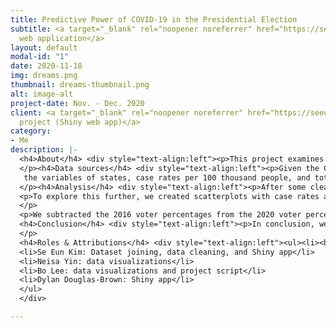 ```yaml
---
title: Predictive Power of COVID-19 in the Presidential Election
subtitle: <a target="_blank" rel="noopener noreferrer" href="https://seeunkim.shinyapps.io/finalshiny/">Shiny
  web application</a>
layout: default
modal-id: "1"
date: 2020-11-18
img: dreams.png
thumbnail: dreams-thumbnail.png
alt: image-alt
project-date: Nov. - Dec. 2020
client: <a target="_blank" rel="noopener noreferrer" href="https://seeunkim.shinyapps.io/finalshiny/">See
  project (Shiny web app)</a>
category:
- Me
description: |-
  <h4>About</h4> <div style="text-align:left"><p>This project examines the relationship between COVID-19 case rates and the United States’ election outcomes from 2016 and 2020 at the state level. The goal was to discover unique insights among political group victory (Democrat and Republican) and COVID-19 cases.</div>
  </p><h4>Data sources</h4> <div style="text-align:left"><p>Given the CDC's important role during the COVID-19 pandemic, we were interested in using CDC's COVID-19 data tracker for our project. We used the <a target="_blank" rel="noopener noreferrer" href="https://covid.cdc.gov/covid-data-tracker/index.html#cases_casesper100k">"Data Table for Case Rate by State/Territory" dataset</a>, selecting specifically for
   the variables of states, case rates per 100 thousand people, and total number of cases as of November 11th 2020. Since 2020 was also the year of the general election, we wanted to explore the relationship between voting patterns and COVID-19 prevalence in states. Therefore, we created an <a target="_blank" rel="noopener noreferrer" href=https://docs.google.com/spreadsheets/d/10unO88NvAylUIU5g1I_E4sra_iOGLXfcKpYiGph97V8/edit?usp=sharing >additional dataset</a> using data from the <a target="_blank" rel="noopener noreferrer" href=https://www.nytimes.com/interactive/2020/11/03/us/elections/results-president.html?action=click&pgtype=Article&state=default&module=styln-elections-2020&region=TOP_BANNER&context=election_recirc>New York Times</a> dated on November 11th that detailed voting percentages across party lines for the 2020 presidential election. We also used an <a target="_blank" rel="noopener noreferrer" href=https://www.fec.gov/introduction-campaign-finance/election-and-voting-information/federal-elections-2016/>external dataset</a> that contained voting percentages for Democrats and Republicans in the 2016 presidential election.</div>
  </p><h4>Analysis</h4> <div style="text-align:left"><p>After some cleaning and joining of datasets, we created a map of the US that shows how states voted in 2016 in terms of percentage by Republican or Democratic Party as well as their COVID-19 case rates. Darker circles indicate higher percentage of voting in the respective party, and larger circles indicate higher COVID-19 case rates. It appears that states with larger case rates, specifically those in the Midwest that range from mid to large circles, tend to be darker red, indicating a higher republican voter percentage in 2016. States on the northeast, however, have bluer and smaller circles. Therefore, we believe that these voting patterns from 2016 had an impact on the prevalence of current COVID-19 cases in the United States.</p>
  <p>To explore this further, we created scatterplots with case rates and party vote percentages in 2016 and 2020. In both sets of graphs, there seems to be a positive correlation between COVID case rate and Republican vote percentage. In simpler terms, as Republican vote percentages increase, so do COVID case rates. On the other hand, as Democratic vote percentages increase, COVID case rates decrease. This led to our curiosity on whether higher COVID case rates would drive states to vote blue in the 2020 election. We hypothesized that states in worse conditions in terms of COVID-19 would increase the share of Democratic votes. Here are the 2016 graphs, and in this option we see the 2020 graphs.
  </p>
  <p>We subtracted the 2016 voter percentages from the 2020 voter percentages in each state to get the change in voting behavior within the 4 years. One graph has the change in the Democratic vote, and the other has the change in Republican votes. Positive bars indicate that people voted more in favor of that party in 2020. Looking at the legend, warm colors indicate higher COVID case rates, while cool colors indicate lower COVID case rates. Interestingly, we found that COVID case prevalence may have led to further party polarization. States with yellow, orange, or red colors had positive bars in each of the graphs, showing that people in each state voted more blue or more red. The final count on the election, according to the news outlets, revealed a major increase in votes in general. We believe that COVID could be one of the many factors that motivated voter turnout in this year’s election.</p></div>
  <h4>Conclusion</h4> <div style="text-align:left"><p>In conclusion, we initially thought that states with higher COVID-19 case prevalence would vote more blue, but our data shows that COVID-19 case prevalence may have caused the votes to become more polarized in this year’s election. Additionally, states that lean more Republican have higher COVID-19 case rates, while states that lean more Democratic have lower COVID-19 case rates. It would be interesting to revisit this idea once the COVID-19 pandemic is over in case there are changes in trends, since we are currently experiencing a much harsher Winter wave of cases across the entire country. </div>
  </p>
  <h4>Roles & Attributions</h4> <div style="text-align:left"><ul><li><b>Inaara Ali (me):</b> Exploratory data analysis, data cleaning, and map visualizations; project idea</li>
  <li>Se Eun Kim: Dataset joining, data cleaning, and Shiny app</li>
  <li>Neisa Yin: data visualizations</li>
  <li>Bo Lee: data visualizations and project script</li>
  <li>Dylan Douglas-Brown: Shiny app</li>
  </ul>
  </div>

---
```

